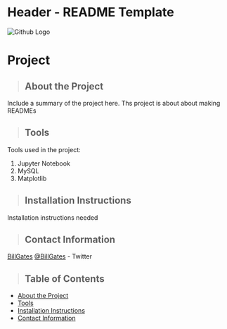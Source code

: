 # Header - README Template
![Github Logo](https://github.githubassets.com/images/modules/logos_page/Octocat.png "Github logo - markdown")

# Project
<a class="anchor" id="about the project"></a>
>## About the Project
Include a summary of the project here.
Ths project is about about making READMEs

<a class="anchor" id="tools"></a>
>## Tools
Tools used in the project:
1. Jupyter Notebook
2. MySQL
3. Matplotlib


<a class="anchor" id="installation Instructions"></a>
>## Installation Instructions
Installation instructions needed

<a class="anchor" id="contact Information"></a>
>## Contact Information
[BillGates](https://www.linkedin.com/in/williamhgates/detail/recent-activity/posts/)
[@BillGates](https://twitter.com/BillGates) - Twitter

>## Table of Contents 
* [About the Project](#about_the_project)
* [Tools](#tools)
* [Installation Instructions](#installation_instructions)
* [Contact Information](#contact)